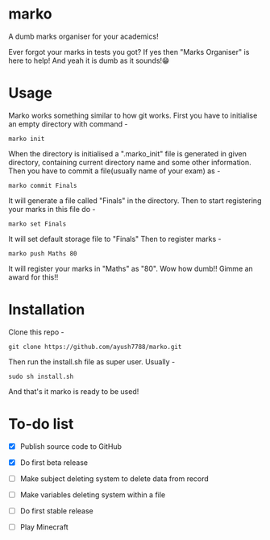 # marko
A dumb marks organiser for your academics!

Ever forgot your marks in tests you got? If yes then "Marks Organiser" is here to help!
And yeah it is dumb as it sounds!😁
# Usage
Marko works something similar to how git works.
First you have to initialise an empty directory with command -
```
marko init
```
When the directory is initialised a ".marko_init" file is generated in given directory, containing current directory name and some other information.
Then you have to commit a file(usually name of your exam) as -
```
marko commit Finals
```
It will generate a file called "Finals" in the directory.
Then to start registering your marks in this file do -
```
marko set Finals
```
It will set default storage file to "Finals"
Then to register marks -
```
marko push Maths 80
```
It will register your marks in "Maths" as "80".
Wow how dumb!! Gimme an award for this!!
# Installation
Clone this repo - 
```
git clone https://github.com/ayush7788/marko.git
```
Then run the install.sh file as super user.
Usually -
```
sudo sh install.sh
```
And that's it marko is ready to be used!

# To-do list
- [x] Publish source code to GitHub
- [x] Do first beta release
- [ ] Make subject deleting system to delete data from record
- [ ] Make variables deleting system within a file
- [ ] Do first stable release
- [ ] Play Minecraft

